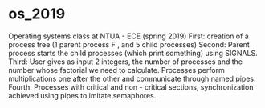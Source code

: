 # os_2019 
Operating systems class at NTUA - ECE (spring 2019)
First: 
creation of a process tree (1 parent process F , and 5 child processes)
Second:
Parent process starts the child processes (which print something) using SIGNALS.
Third:
User gives as input 2 integers, the number of processes and the number whose factorial we need to calculate.
Processes perform multiplications one after the other and communicate through named pipes.
Fourth:
Processes with critical and non - critical sections, synchronization achieved using pipes to imitate semaphores.
